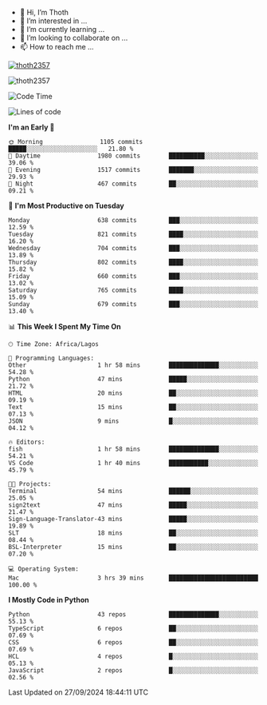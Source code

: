 <!---
thoth2357/thoth2357 is a ✨ special ✨ repository because its `README.md` (this file) appears on your GitHub profile.
You can click the Preview link to take a look at your changes.
--->

- 👋 Hi, I’m Thoth
- 👀 I’m interested in ...
- 🌱 I’m currently learning ...
- 💞️ I’m looking to collaborate on ...
- 📫 How to reach me ...


<p align="left"> <a href="https://github.com/ryo-ma/github-profile-trophy"><img src="https://github-profile-trophy.vercel.app/?username=thoth2357&theme=gruvbox&no-bg=true&no-frame=false&title=MultiLanguage,Commits,Repositories,Stars,Followers,PullRequest,Reviews,Issues" alt="thoth2357" /></a> </p>

<p align="left"> <img src="https://komarev.com/ghpvc/?username=thoth2357&label=Profile%20views&color=0e75b6&style=flat" alt="thoth2357" /> </p>

<!--START_SECTION:waka-->
![Code Time](http://img.shields.io/badge/Code%20Time-3%2C302%20hrs%201%20min-blue)

![Lines of code](https://img.shields.io/badge/From%20Hello%20World%20I%27ve%20Written-30.8%20million%20lines%20of%20code-blue)

**I'm an Early 🐤** 

```text
🌞 Morning                1105 commits        █████░░░░░░░░░░░░░░░░░░░░   21.80 % 
🌆 Daytime                1980 commits        ██████████░░░░░░░░░░░░░░░   39.06 % 
🌃 Evening                1517 commits        ███████░░░░░░░░░░░░░░░░░░   29.93 % 
🌙 Night                  467 commits         ██░░░░░░░░░░░░░░░░░░░░░░░   09.21 % 
```
📅 **I'm Most Productive on Tuesday** 

```text
Monday                   638 commits         ███░░░░░░░░░░░░░░░░░░░░░░   12.59 % 
Tuesday                  821 commits         ████░░░░░░░░░░░░░░░░░░░░░   16.20 % 
Wednesday                704 commits         ███░░░░░░░░░░░░░░░░░░░░░░   13.89 % 
Thursday                 802 commits         ████░░░░░░░░░░░░░░░░░░░░░   15.82 % 
Friday                   660 commits         ███░░░░░░░░░░░░░░░░░░░░░░   13.02 % 
Saturday                 765 commits         ████░░░░░░░░░░░░░░░░░░░░░   15.09 % 
Sunday                   679 commits         ███░░░░░░░░░░░░░░░░░░░░░░   13.40 % 
```


📊 **This Week I Spent My Time On** 

```text
🕑︎ Time Zone: Africa/Lagos

💬 Programming Languages: 
Other                    1 hr 58 mins        ██████████████░░░░░░░░░░░   54.28 % 
Python                   47 mins             █████░░░░░░░░░░░░░░░░░░░░   21.72 % 
HTML                     20 mins             ██░░░░░░░░░░░░░░░░░░░░░░░   09.19 % 
Text                     15 mins             ██░░░░░░░░░░░░░░░░░░░░░░░   07.13 % 
JSON                     9 mins              █░░░░░░░░░░░░░░░░░░░░░░░░   04.12 % 

🔥 Editors: 
fish                     1 hr 58 mins        ██████████████░░░░░░░░░░░   54.21 % 
VS Code                  1 hr 40 mins        ███████████░░░░░░░░░░░░░░   45.79 % 

🐱‍💻 Projects: 
Terminal                 54 mins             ██████░░░░░░░░░░░░░░░░░░░   25.05 % 
sign2text                47 mins             █████░░░░░░░░░░░░░░░░░░░░   21.47 % 
Sign-Language-Translator-43 mins             █████░░░░░░░░░░░░░░░░░░░░   19.89 % 
SLT                      18 mins             ██░░░░░░░░░░░░░░░░░░░░░░░   08.44 % 
BSL-Interpreter          15 mins             ██░░░░░░░░░░░░░░░░░░░░░░░   07.20 % 

💻 Operating System: 
Mac                      3 hrs 39 mins       █████████████████████████   100.00 % 
```

**I Mostly Code in Python** 

```text
Python                   43 repos            ██████████████░░░░░░░░░░░   55.13 % 
TypeScript               6 repos             ██░░░░░░░░░░░░░░░░░░░░░░░   07.69 % 
CSS                      6 repos             ██░░░░░░░░░░░░░░░░░░░░░░░   07.69 % 
HCL                      4 repos             █░░░░░░░░░░░░░░░░░░░░░░░░   05.13 % 
JavaScript               2 repos             █░░░░░░░░░░░░░░░░░░░░░░░░   02.56 % 
```




 Last Updated on 27/09/2024 18:44:11 UTC
<!--END_SECTION:waka-->
<!--![](http://github-profile-summary-cards.vercel.app/api/cards/profile-details?username=thoth2357&theme=2077)

![](http://github-profile-summary-cards.vercel.app/api/cards/stats?username=thoth2357&theme=2077)![](http://github-profile-summary-cards.vercel.app/api/cards/productive-time?username=thoth2357&theme=2077&utcOffset=8) -->
